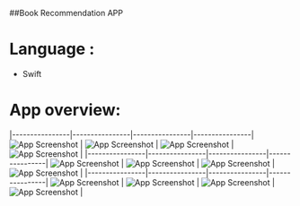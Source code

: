 ##Book Recommendation APP 
# Language : 
- Swift

# App overview:  

|----------------|----------------|----------------|----------------|
![App Screenshot](./1.png) | ![App Screenshot](./2.png) | ![App Screenshot](./3.png) | ![App Screenshot](./4.png) | 
|----------------|----------------|----------------|----------------|
![App Screenshot](./5.png) | ![App Screenshot](./6.png) | ![App Screenshot](./7.png) | ![App Screenshot](./8.png) | 
|----------------|----------------|----------------|----------------|
![App Screenshot](./9.png) | ![App Screenshot](./10.png) | ![App Screenshot](./11.png) | ![App Screenshot](./12.png) | 

